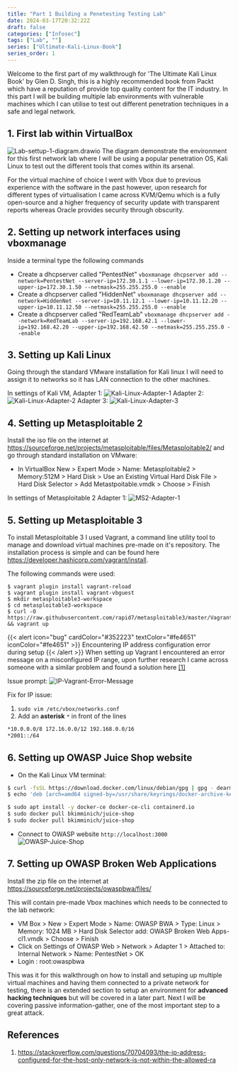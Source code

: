 ```yaml
---
title: "Part 1 Building a Penetesting Testing Lab"
date: 2024-03-17T20:32:22Z
draft: false
categories: ["Infosec"]
tags: ["Lab", ""]
series: ["Ultimate-Kali-Linux-Book"]
series_order: 1
---
```

Welcome to the first part of my walkthrough for 'The Ultimate Kali Linux Book' by Glen D. Singh, this is a highly recommended book from Packt which have a reputation of provide top quality content for the IT industry. In this part I will be building multiple lab environments with vulnerable machines which I can utilise to test out different penetration techniques in a safe and legal network.
## 1. First lab within VirtualBox

![Lab-settup-1-diagram.drawio](Lab-settup-1-diagram.drawio.png)
The diagram demonstrate the environment for this first network lab where I will be using a popular penetration OS, Kali Linux to test out the different tools that comes within its arsenal. 

For the virtual machine of choice I went with Vbox due to previous experience with the software in the past however, upon research for different types of virtualisation I came across KVM/Qemu which is a fully open-source and a higher frequency of security update with transparent reports whereas Oracle provides security through obscurity. 

## 2. Setting up network interfaces using vboxmanage
Inside a terminal type the following commands
- Create a dhcpserver called "PentestNet" `vboxmanage dhcpserver add --network=PentestNet --server-ip=172.30.1.1 --lower-ip=172.30.1.20 --upper-ip=172.30.1.50 --netmask=255.255.255.0 --enable`
- Create a dhcpserver called "HiddenNet" `vboxmanage dhcpserver add --network=HiddenNet --server-ip=10.11.12.1 --lower-ip=10.11.12.20 --upper-ip=10.11.12.50 --netmask=255.255.255.0 --enable`
- Create a dhcpserver called "RedTeamLab" `vboxmanage dhcpserver add --network=RedTeamLab --server-ip=192.168.42.1 --lower-ip=192.168.42.20 --upper-ip=192.168.42.50 --netmask=255.255.255.0 --enable`

## 3. Setting up Kali Linux
Going through the standard VMware installation for Kali linux I will need to assign it to networks so it has LAN connection to the other machines.

In settings of Kali VM, Adapter 1:
![Kali-Linux-Adapter-1](Kali-Linux-Adapter-1.png)
Adapter 2:
![Kali-Linux-Adapter-2](Kali-Linux-Adapter-2.png)
Adapter 3:
![Kali-Linux-Adapter-3](Kali-Linux-Adapter-3.png)

## 4. Setting up Metasploitable 2 
Install the iso file on the internet at https://sourceforge.net/projects/metasploitable/files/Metasploitable2/ and go through standard installation on VMware:
- In VirtualBox New > Expert Mode > Name: Metasploitable2 > Memory:512M > Hard Disk > Use an Existing Virtual Hard Disk File > Hard Disk Selector > Add Metastpoitable.vmdk > Choose > Finish

In settings of Metasploitable 2 Adapter 1:
![MS2-Adapter-1](MS2-Adapter-1.png)

## 5. Setting up Metasploitable 3
To install Metasploitable 3 I used Vagrant, a command line utility tool to manage and download virtual machines pre-made on it's repository. The installation process is simple and can be found here https://developer.hashicorp.com/vagrant/install.

The following commands were used:
```
$ vagrant plugin install vagrant-reload
$ vagrant plugin install vagrant-vbguest
$ mkdir metasploitable3-workspace
$ cd metasploitable3-workspace
$ curl -O https://raw.githubusercontent.com/rapid7/metasploitable3/master/Vagrantfile && vagrant up
```

{{< alert icon="bug" cardColor="#352223" textColor="#fe4651" iconColor="#fe4651" >}}
Encountering IP address configuration error during setup
{{< /alert >}}
When setting up Vagrant I encountered an error message on a misconfigured IP range, upon further research I came across someone with a similar problem and found a solution here [[1]](#references)

Issue prompt:
![IP-Vagrant-Error-Message](IP-Vagrant-Error-Message.png)

Fix for IP issue:
1. `sudo vim /etc/vbox/networks.conf`
2. Add an **asterisk** `*` in front of the lines
```bash
*10.0.0.0/8 172.16.0.0/12 192.168.0.0/16
*2001::/64
```
## 6. Setting up OWASP Juice Shop website
- On the Kali Linux VM terminal:
```bash
$ curl -fsSL https://download.docker.com/linux/debian/gpg | gpg - dearmor | sudo tee /usr/share/keyrings/docker-archive-keyring.gpg >/dev/null
$ echo 'deb [arch=amd64 signed-by=/usr/share/keyrings/docker-archive-keyring.gpg] https://download.docker.com/linux/debian buster stable' | sudo tee /etc/apt/sources.list.d/docker.list
```
```bash
$ sudo apt install -y docker-ce docker-ce-cli containerd.io
$ sudo docker pull bkimminich/juice-shop
$ sudo docker pull bkimminich/juice-shop
```
- Connect to OWASP website `http://localhost:3000`
![OWASP-Juice-Shop](OWASP-Juice-Shop.png)

## 7. Setting up OWASP Broken Web Applications
Install the zip file on the internet at https://sourceforge.net/projects/owaspbwa/files/ 

This will contain pre-made Vbox machines which needs to be connected to the lab network:

- VM Box > New > Expert Mode > Name: OWASP BWA > Type: Linux > Memory: 1024 MB > Hard Disk Selector add: OWASP Broken Web Apps-cl1.vmdk > Choose > Finish
- Click on Settings of OWASP Web > Network > Adapter 1 > Attached to: Internal Network > Name: PentestNet > OK 
- Login : root:owaspbwa

This was it for this walkthrough on how to install and setuping up multiple virtual machines and having them connected to a private network for testing, there is an extended section to setup an environment for **advanced hacking techniques** but will be covered in a later part. Next I will be covering passive information-gather, one of the most important step to a great attack. 

## References
1. https://stackoverflow.com/questions/70704093/the-ip-address-configured-for-the-host-only-network-is-not-within-the-allowed-ra 
